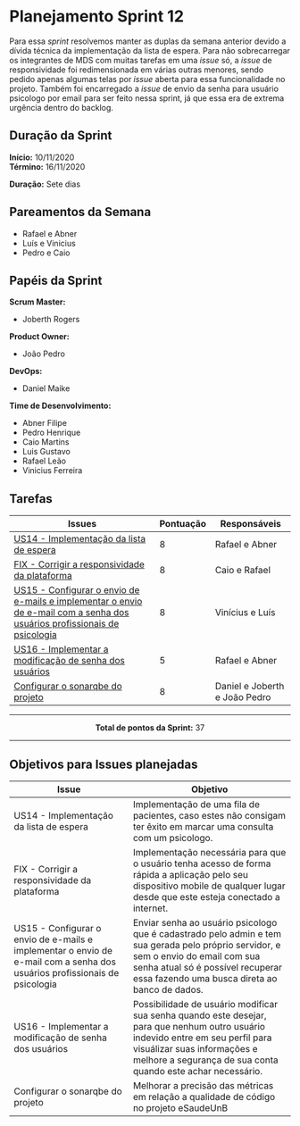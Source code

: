 # Planejamento Sprint 12

<p style="text-align: justify:">
   Para essa <i>sprint</i> resolvemos manter as duplas da semana anterior devido a dívida técnica da implementação da lista de espera. Para não sobrecarregar os integrantes de MDS com muitas tarefas em uma <i>issue</i>  só, a <i>issue</i>  de responsividade foi redimensionada em várias outras menores, sendo pedido apenas algumas telas por <i>issue</i> aberta para essa funcionalidade no projeto. Também foi encarregado a <i>issue</i> de envio da senha para usuário psicologo por email para ser feito nessa sprint, já que essa era de extrema urgência dentro do backlog.
</p>

## Duração da Sprint

**Início:** 10/11/2020</br>
**Término:** 16/11/2020

**Duração:** Sete dias

## Pareamentos da Semana

- Rafael e Abner
- Luís e Vinicius
- Pedro e Caio

## Papéis da Sprint

**Scrum Master:** 

- Joberth Rogers

**Product Owner:**

- João Pedro

**DevOps:**

- Daniel Maike

**Time de Desenvolvimento:**

- Abner Filipe
- Pedro Henrique
- Caio Martins
- Luis Gustavo
- Rafael Leão
- Vinicius Ferreira


## Tarefas

| Issues | Pontuação | Responsáveis |
| ------ | ------ | --------|
| <a href="https://github.com/fga-eps-mds/2020.1-eSaudeUnB-Wiki/issues/98">US14 - Implementação da lista de espera</a> | 8 | Rafael e Abner |
| <a href="https://github.com/fga-eps-mds/2020.1-eSaudeUnB-Wiki/issues/105">FIX - Corrigir a responsividade da plataforma</a> | 8 | Caio e Rafael |
| <a href="https://github.com/fga-eps-mds/2020.1-eSaudeUnB-Wiki/issues/106">US15 - Configurar o envio de e-mails e implementar o envio de e-mail com a senha dos usuários profissionais de psicologia</a> | 8 | Vinícius e Luís |
| <a href="https://github.com/fga-eps-mds/2020.1-eSaudeUnB-Wiki/issues/107">US16 - Implementar a modificação de senha dos usuários</a> | 5 | Rafael e Abner |
| <a href="https://github.com/fga-eps-mds/2020.1-eSaudeUnB-Wiki/issues/113">Configurar o sonarqbe do projeto</a> | 8 | Daniel e Joberth e João Pedro |


<hr>

<p style="text-align: center;">
    <span style="font-weight: bold;">Total de pontos da Sprint:</span> 37
</p>

<hr>

## Objetivos para Issues planejadas

| Issue | Objetivo |
| ----- | -------- |
| US14 - Implementação da lista de espera | Implementação de uma fila de pacientes, caso estes não consigam ter êxito em marcar uma consulta com um psicologo. |
| FIX - Corrigir a responsividade da plataforma | Implementação necessária para que o usuário tenha acesso de forma rápida a aplicação pelo seu dispositivo mobile de qualquer lugar desde que este esteja conectado a internet.  |
| US15 - Configurar o envio de e-mails e implementar o envio de e-mail com a senha dos usuários profissionais de psicologia  | Enviar senha ao usuário psicologo que é cadastrado pelo admin e tem sua gerada pelo próprio servidor, e sem o envio do email com sua senha atual só é possível recuperar essa fazendo uma busca direta ao banco de dados. |
| US16 - Implementar a modificação de senha dos usuários | Possibilidade de usuário modificar sua senha quando este desejar, para que nenhum outro usuário indevido entre em seu perfil para visuálizar suas informações e melhore a segurança de sua conta quando este achar necessário. |
| Configurar o sonarqbe do projeto | Melhorar a precisão das métricas em relação a qualidade de código no projeto eSaudeUnB |

